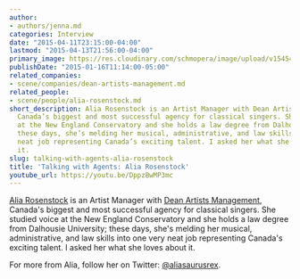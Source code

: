 ```yaml
---
author:
- authors/jenna.md
categories: Interview
date: "2015-04-11T23:15:00-04:00"
lastmod: "2015-04-13T21:56:00-04:00"
primary_image: https://res.cloudinary.com/schmopera/image/upload/v1545409169/media/webhook-uploads/1428808435314/AliaRosenstock.jpg.jpg
publishDate: "2015-01-16T11:14:00-05:00"
related_companies:
- scene/companies/dean-artists-management.md
related_people:
- scene/people/alia-rosenstock.md
short_description: Alia Rosenstock is an Artist Manager with Dean Artists Management,
  Canada’s biggest and most successful agency for classical singers. She studied voice
  at the New England Conservatory and she holds a law degree from Dalhousie University;
  these days, she’s melding her musical, administrative, and law skills into one very
  neat job representing Canada’s exciting talent. I asked her what she loves about
  it.
slug: talking-with-agents-alia-rosenstock
title: 'Talking with Agents: Alia Rosenstock'
youtube_url: https://youtu.be/DppzBwMP3mc
---
```


[Alia Rosenstock](https://www.linkedin.com/pub/alia-rosenstock/17/792/b40) is an Artist Manager with [Dean Artists Management](http://deanartists.com/), Canada's biggest and most successful agency for classical singers. She studied voice at the New England Conservatory and she holds a law degree from Dalhousie University; these days, she's melding her musical, administrative, and law skills into one very neat job representing Canada's exciting talent. I asked her what she loves about it.

For more from Alia, follow her on Twitter: [@aliasaurusrex](https://twitter.com/aliasaurusrex).
